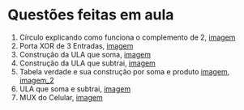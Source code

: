 # Questões feitas em aula

1. Círculo explicando como funciona o complemento de 2, [imagem](https://github.com/Rafaelsoz/Introdu-o_Sistemas_Computacionais/blob/main/fotos_questoes/2.jpeg)
2. Porta XOR de 3 Entradas, [imagem](https://github.com/Rafaelsoz/Introdu-o_Sistemas_Computacionais/blob/main/fotos_questoes/1.jpeg)
3. Construção da ULA que soma, [imagem](https://github.com/Rafaelsoz/Introdu-o_Sistemas_Computacionais/blob/main/fotos_questoes/4.jpeg)
4. Construção da ULA que subtrai, [imagem](https://github.com/Rafaelsoz/Introdu-o_Sistemas_Computacionais/blob/main/fotos_questoes/3.jpeg)
5. Tabela verdade e sua construção por soma e produto [imagem](https://github.com/Rafaelsoz/Introdu-o_Sistemas_Computacionais/blob/main/fotos_questoes/5.jpeg), [imagem_2](https://github.com/Rafaelsoz/Introdu-o_Sistemas_Computacionais/blob/main/fotos_questoes/5.jpeg)
6. ULA que soma e subtrai, [imagem](https://raw.githubusercontent.com/Rafaelsoz/Introdu-o_Sistemas_Computacionais/main/fotos_questoes/7.webp)
7. MUX do Celular, [imagem](https://raw.githubusercontent.com/Rafaelsoz/Introdu-o_Sistemas_Computacionais/main/fotos_questoes/7.webp)
